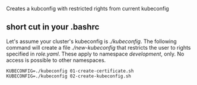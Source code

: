 Creates a kubconfig with restricted rights from current kubeconfig

## short cut in your .bashrc
Let's assume your cluster's kubeconfig is *./kubeconfig*.
The following command will create a file *./new-kubeconfig* that restricts the user to rights specified in *role.yaml*.
These apply to namespace *development*, only. No access is possible to other namespaces.

~~~
KUBECONFIG=./kubeconfig 01-create-certificate.sh
KUBECONFIG=./kubeconfig 02-create-kubeconfig.sh
~~~
